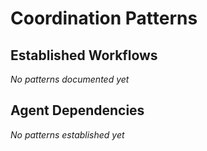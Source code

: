 # Coordination Patterns

## Established Workflows
*No patterns documented yet*

## Agent Dependencies
<!-- Track which agents typically work together -->
*No patterns established yet*
